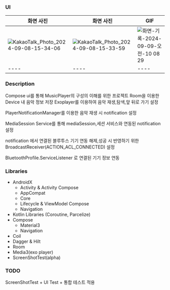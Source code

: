 
### UI

| 화면 사진 | 화면 사진 | GIF |
| ---- | ---- | ---- |
|  ![KakaoTalk_Photo_2024-09-08-15-34-06](https://github.com/user-attachments/assets/324745f6-b900-4d2e-bb44-876430d7a2be)    | ![KakaoTalk_Photo_2024-09-08-15-33-59](https://github.com/user-attachments/assets/3d7ecfdf-bbc1-4ff0-90c2-d8bf874da40a)   | ![화면-기록-2024-09-09-오전-10 08 29](https://github.com/user-attachments/assets/198e1e28-8f1f-4e2e-8dc2-28780e657b7a)    |
| ---- | ---- | ---- |


### Description

Compose ui를 통해 MusicPlayer의 구성의 이해를 위한 프로젝트
Room을 이용한 Device 내 음악 정보 저장
Exoplayer를 이용하여 음악 재생,탐색,앞 뒤로 가기 설정

PlayerNotificationManager를 이용한 음악 재생 시 notification 설정

MediaSession Service를 통해 mediaSession,세션 서비스와 연동된 notification 설정

notification 에서 연결된 블루투스 기기 연동 해제,성공 시 반영하기 위한 BroadcastReceiver(ACTION_ACL_CONNECTED) 설정

BluetoothProfile.ServiceListener 로 연결된 기기 정보 연동

### Libraries

- AndroidX
  - Activity & Activity Compose
  - AppCompat
  - Core
  - Lifecycle & ViewModel Compose
  - Navigation
- Kotlin Libraries (Coroutine, Parcelize)
- Compose
  - Material3
  - Navigation
- Coil
- Dagger & Hilt
- Room
- Media3(exo player)
- ScreenShotTest(alpha)


### TODO

ScreenShotTest + UI Test + 통합 테스트 적용


